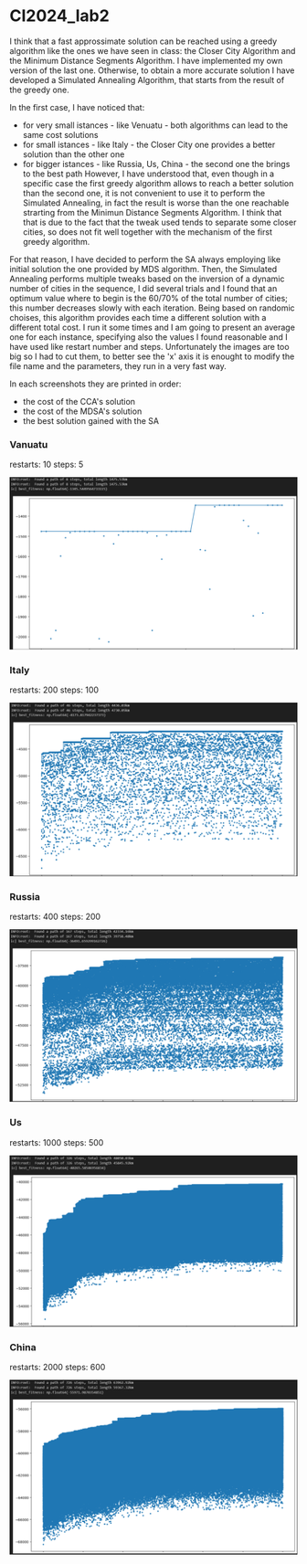 # CI2024_lab2

I think that a fast approssimate solution can be reached using a greedy algorithm like the ones we have seen in class: the Closer City Algorithm and the Minimum Distance Segments Algorithm. I have implemented my own version of the last one.
Otherwise, to obtain a more accurate solution I have developed a Simulated Annealing Algorithm, that starts from the result of the greedy one.

In the first case, I have noticed that:
  * for very small istances - like Venuatu - both algorithms can lead to the same cost solutions
  * for small istances - like Italy - the Closer City one provides a better solution than the other one
  * for bigger istances - like Russia, Us, China - the second one the brings to the best path
However, I have understood that, even though in a specific case the first greedy algorithm allows to reach a better solution than the second one, it is not convenient to use it to perform the Simulated Annealing, in fact the result is worse than the one reachable strarting from the Minimun Distance Segments Algorithm. I think that that is due to the fact that the tweak used tends to separate some closer cities, so does not fit well together with the mechanism of the first greedy algorithm.

For that reason, I have decided to perform the SA always employing like initial solution the one provided by MDS algorithm.
Then, the Simulated Annealing performs multiple tweaks based on the inversion of a dynamic number of cities in the sequence, I did several trials and I found that an optimum value where to begin is the 60/70% of the total number of cities; this number decreases slowly with each iteration.
Being based on randomic choises, this algorithm provides each time a different solution with a different total cost. I run it some times and I am going to present an average one for each instance, specifying also the values I found reasonable and I have used like restart number and steps. Unfortunately the images are too big so I had to cut them, to better see the 'x' axis it is enought to modify the file name and the parameters, they run in a very fast way.

In each screenshots they are printed in order:
 * the cost of the CCA's solution
 * the cost of the MDSA's solution
 * the best solution gained with the SA

### Vanuatu
restarts: 10 steps: 5

![Vanuatu](/tsp_images/vanuatu.png)

### Italy 
restarts: 200 steps: 100

![Italy](/tsp_images/italy.png)

### Russia
restarts: 400 steps: 200

![Russia](/tsp_images/russia.png)

### Us
restarts: 1000 steps: 500

![Us](/tsp_images/us.png)

### China
restarts: 2000 steps: 600

![China](/tsp_images/china.png)
